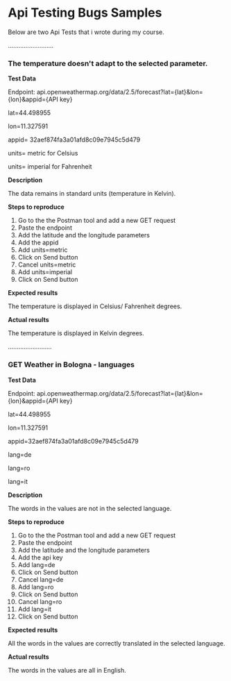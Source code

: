 # Api Testing Bugs Samples

Below are two Api Tests that i wrote during my course.

..........................

### The temperature doesn't adapt to the selected parameter.

**Test Data**

Endpoint: api.openweathermap.org/data/2.5/forecast?lat={lat}&lon={lon}&appid={API key}

lat=44.498955

lon=11.327591

appid= 32aef874fa3a01afd8c09e7945c5d479

units= metric  for Celsius

units= imperial  for Fahrenheit

**Description**

The data remains in standard units (temperature in Kelvin).

**Steps to reproduce**
1. Go to the the Postman tool and add a new GET request 
2. Paste the endpoint  
3. Add the latitude and the longitude parameters
4. Add the appid
5. Add units=metric 
6. Click on Send button
7. Cancel units=metric 
8. Add units=imperial
9. Click on Send button

**Expected results**

The temperature is displayed in Celsius/ Fahrenheit degrees.

**Actual results**

The temperature is displayed in Kelvin degrees.

.........................

### GET Weather in Bologna - languages

**Test Data**

Endpoint: api.openweathermap.org/data/2.5/forecast?lat={lat}&lon={lon}&appid={API key}

lat=44.498955

lon=11.327591

appid=32aef874fa3a01afd8c09e7945c5d479

lang=de

lang=ro

lang=it

**Description**

The words in the values are not in the selected language.

**Steps to reproduce**
1. Go to the the Postman tool and add a new GET request 
2. Paste the endpoint 
3. Add the latitude and the longitude parameters
4. Add the api key
5. Add lang=de
6. Click on Send button
7. Cancel lang=de
8. Add lang=ro
9. Click on Send button
10. Cancel lang=ro
11. Add lang=it
12. Click on Send button

**Expected results**

All the words in the values are correctly translated in the selected language.

**Actual results**

The words in the values are all in English.
